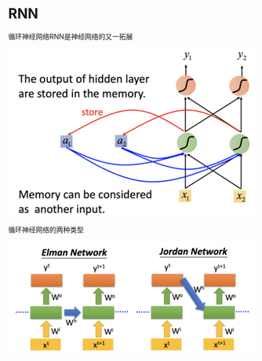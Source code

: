 # RNN

循环神经网络RNN是神经网络的又一拓展

![](../.gitbook/assets/image%20%2820%29.png)

循环神经网络的两种类型

![](../.gitbook/assets/image%20%2821%29.png)



